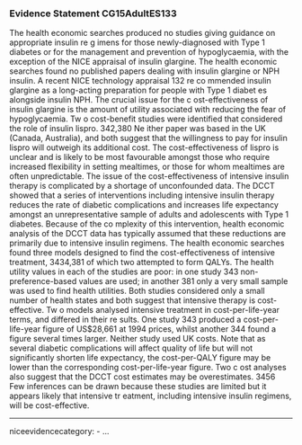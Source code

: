 ### Evidence Statement CG15AdultES133
The health economic searches produced no studies giving guidance on appropriate insulin re g imens for those newly-diagnosed with Type 1 diabetes or for the management and prevention of hypoglycaemia, with the exception of the NICE appraisal of insulin glargine. The health economic searches found no published papers dealing with insulin glargine or NPH insulin. A recent NICE technology appraisal 132 re co mmended insulin glargine as a long-acting preparation for people with Type 1 diabet es alongside insulin NPH. The crucial issue for the c ost-effectiveness of insulin glargine is the amount of utility associated with reducing the fear of hypoglycaemia. Tw o cost-benefit studies were identified that considered the role of insulin lispro. 342,380 Ne ither paper was based in the UK (Canada, Australia), and both suggest that the willingness to pay for insulin lispro will outweigh its additional cost. The cost-effectiveness of lispro is unclear and is likely to be most favourable amongst those who require increased flexibility in setting mealtimes, or those for whom mealtimes are often unpredictable. The issue of the cost-effectiveness of intensive insulin therapy is complicated by a shortage of unconfounded data. The DCCT showed that a series of interventions including intensive insulin therapy reduces the rate of diabetic complications and increases life expectancy amongst an unrepresentative sample of adults and adolescents with Type 1 diabetes. Because of the co mplexity of this intervention, health economic analysis of the DCCT data has typically assumed that these reductions are primarily due to intensive insulin regimens. The health economic searches found three models designed to find the cost-effectiveness of intensive treatment, 3434,381 of which two attempted to form QALYs. The health utility values in each of the studies are poor: in one study 343 non-preference-based values are used; in another 381 only a very small sample was used to find health utilities. Both studies considered only a small number of health states and both suggest that intensive therapy is cost-effective.  Tw o models analysed intensive treatment in cost-per-life-year terms, and differed in their re sults. One study 343 produced a cost-per-life-year figure of US$28,661 at 1994 prices, whilst another 344 found a figure several times larger. Neither study used UK costs. Note that as several diabetic complications will affect quality of life but will not significantly shorten life expectancy, the cost-per-QALY figure may be lower than the corresponding cost-per-life-year figure. Two c ost analyses also suggest that the DCCT cost estimates may be overestimates. 3456 Few inferences can be drawn because these studies are limited but it appears likely that intensive tr eatment, including intensive insulin regimens, will be cost-effective.

---
niceevidencecategory: -
...


